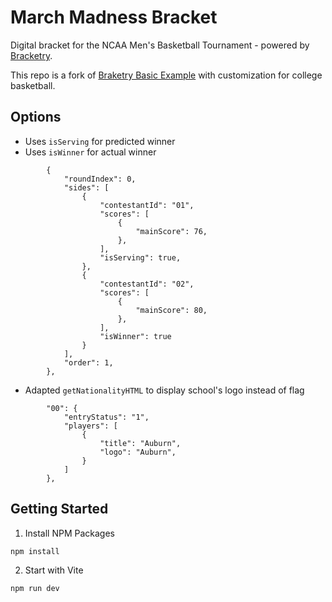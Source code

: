 # March Madness Bracket

Digital bracket for the NCAA Men's Basketball Tournament - powered by [Bracketry](https://github.com/sbachinin/bracketry).  

This repo is a fork of [Braketry Basic Example](https://github.com/sbachinin/bracketry-basic-example) with customization for college basketball.

## Options

* Uses `isServing` for predicted winner
* Uses `isWinner` for actual winner

```
        {
            "roundIndex": 0,
            "sides": [
                {
                    "contestantId": "01",
                    "scores": [
                        {
                            "mainScore": 76,
                        },
                    ],
                    "isServing": true,
                },
                {
                    "contestantId": "02",
                    "scores": [
                        {
                            "mainScore": 80,
                        },
                    ],
                    "isWinner": true
                }
            ],
            "order": 1,
        },
```

* Adapted `getNationalityHTML` to display school's logo instead of flag


```
        "00": {
            "entryStatus": "1",
            "players": [
                {
                    "title": "Auburn",
                    "logo": "Auburn",
                }
            ]
        },
```

## Getting Started

1. Install NPM Packages

```
npm install
```

2. Start with Vite

```
npm run dev
```
